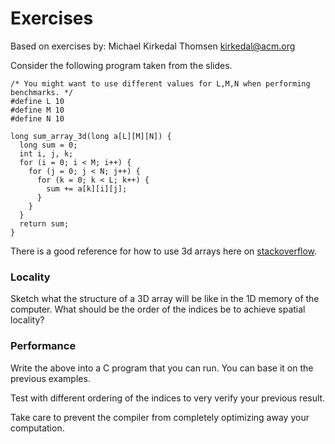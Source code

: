 # Exercises

Based on exercises by: Michael Kirkedal Thomsen <kirkedal@acm.org>

Consider the following program taken from the slides.

```
/* You might want to use different values for L,M,N when performing benchmarks. */
#define L 10
#define M 10
#define N 10

long sum_array_3d(long a[L][M][N]) {
  long sum = 0;
  int i, j, k;
  for (i = 0; i < M; i++) {
    for (j = 0; j < N; j++) {
      for (k = 0; k < L; k++) {
        sum += a[k][i][j];
      }
    }
  }
  return sum;
}
```

There is a good reference for how to use 3d arrays here on
[stackoverflow](https://stackoverflow.com/questions/40845302/passing-three-dimensional-arrays-to-a-function-in-c).

### Locality

Sketch what the structure of a 3D array will be like in the 1D memory
of the computer. What should be the order of the indices be to achieve
spatial locality?

### Performance

Write the above into a C program that you can run. You can base it on
the previous examples.

Test with different ordering of the indices to very verify your
previous result.

Take care to prevent the compiler from completely optimizing away your
computation.
